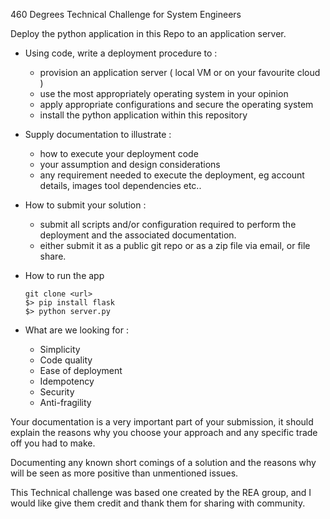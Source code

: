 460 Degrees Technical Challenge for System Engineers

Deploy the python application in this Repo to an application server.

- Using code, write a deployment procedure to :
  - provision an application server ( local VM or on your favourite cloud )
  - use the most appropriately operating system in your opinion
  - apply appropriate configurations and secure the operating system
  - install the python application within this repository

- Supply documentation to illustrate :
  - how to execute your deployment code
  - your assumption and design considerations
  - any requirement needed to execute the deployment, eg account details, images tool dependencies etc..

- How to submit your solution :
  - submit all scripts and/or configuration required to perform the deployment and the associated documentation.
  - either submit it as a public git repo or as a zip file via email, or file share.

- How to run the app

      git clone <url>
      $> pip install flask
      $> python server.py

- What are we looking for :
  - Simplicity
  - Code quality
  - Ease of deployment
  - Idempotency
  - Security
  - Anti-fragility

Your documentation is a very important part of your submission, it should explain the reasons why you choose your
approach and any specific trade off you had to make.

Documenting any known short comings of a solution and the reasons why will be seen as more positive than unmentioned issues.


This Technical challenge was based one created by the REA group, and I would like give them credit and thank them for sharing with community.
